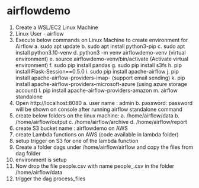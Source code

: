 # airflowdemo
1. Create a WSL/EC2 Linux Machine
2. Linux User - airflow
3. Execute below commands on Linux Machine to create environment for Airflow
		a. sudo apt update
		b. sudo apt install python3-pip
		c. sudo apt install python3.10-venv
		d. python3 -m venv airflowdemo-venv (virtual environment)
		e. source airflowdemo-venv/bin/activate (Activate virtual environment)
		f. sudo pip install pandas
		g. sudo pip install s3fs
		h. pip install Flask-Session==0.5.0
		i. sudo pip install apache-airflow
		j. pip install apache-airflow-providers-imap- (support email sending)
    k. pip install apache-airflow-providers-microsoft-azure (using azure storage account)
		l. pip install apache-airflow-providers-amazon
    m. airflow standalone
4. Open http://localhost:8080
   a. user name : admin
   b. password: password will be shown on console after running airflow standalone command
5. create below folders on the linux machine:
   a. /home/airflow/data
   b. /home/airflow/output
   c. /home/airflow/archive
   d. /home/airflow/report
6. create S3 bucket name : airflowdemo on AWS
7. create Lambda functions on AWS (code available in lambda folder)
8. setup trigger on S3 for one of the lambda function
9. Create a folder dags under /home/airflow/airflow and copy the files from dag folder
10. environment is setup
11. Now drop the file people.csv with name people_<yyyymmdd>.csv in the folder /home/airflow/data
12. trigger the dag process_files 



